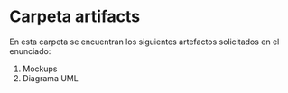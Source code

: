# Carpeta artifacts
En esta carpeta se encuentran los siguientes artefactos solicitados en el enunciado:

1. Mockups
2. Diagrama UML